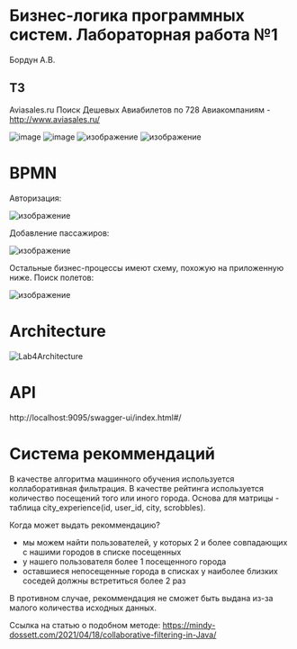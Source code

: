# Бизнес-логика программных систем. Лабораторная работа №1 #

Бордун А.В.

## ТЗ ##
Aviasales.ru Поиск Дешевых Авиабилетов по 728 Авиакомпаниям - http://www.aviasales.ru/

![image](https://user-images.githubusercontent.com/22819920/228567258-2bf3bd16-dee9-4fd8-889d-5caac2cc4527.png)
![image](https://github.com/Bordsiya/aviasales/assets/22819920/318514b8-57b7-45c8-b709-d6b5bced674b)
![изображение](https://github.com/Bordsiya/aviasales/assets/22819920/dd1cffe9-2518-435f-960a-f0aeb6e0946f)
![изображение](https://github.com/Bordsiya/aviasales/assets/22819920/98833320-27e5-4ed8-89b1-f0e3e08c61fc)



# BPMN #
Авторизация:

![изображение](https://github.com/Bordsiya/aviasales/assets/22819920/09d49b4c-a834-4380-9951-039ca2b018a9)


Добавление пассажиров:

![изображение](https://github.com/Bordsiya/aviasales/assets/22819920/758fd1b3-3457-4753-8f88-685056add5b2)

Остальные бизнес-процессы имеют схему, похожую на приложенную ниже.
Поиск полетов:

![изображение](https://github.com/Bordsiya/aviasales/assets/22819920/d911311f-f9b9-4718-a73a-06d2a4ddddf8)


# Architecture #

![Lab4Architecture](https://github.com/Bordsiya/aviasales/assets/22819920/ba89c0d5-fd67-4cfc-a6b4-de29608f23f7)


# API #
http://localhost:9095/swagger-ui/index.html#/

# Система рекоммендаций #
В качестве алгоритма машинного обучения используется коллаборативная фильтрация. В качестве рейтинга используется количество посещений того или иного города.
Основа для матрицы - таблица city_experience(id, user_id, city, scrobbles).

Когда может выдать рекоммендацию?
- мы можем найти пользователей, у которых 2 и более совпадающих с нашими городов в списке посещенных
- у нашего пользователя более 1 посещенного города
- оставшиеся непосещенные города в списках у наиболее близких соседей должны встретиться более 2 раз

В противном случае, рекоммендация не сможет быть выдана из-за малого количества исходных данных.

Ссылка на статью о подобном методе:
https://mindy-dossett.com/2021/04/18/collaborative-filtering-in-Java/
